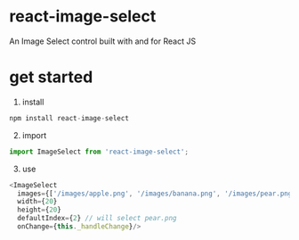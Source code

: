 # react-image-select
An Image Select control built with and for React JS


# get started
1. install
```javascript
npm install react-image-select
```

2. import
```javascript
import ImageSelect from 'react-image-select';
```

3. use
```javascript
<ImageSelect
  images={['/images/apple.png', '/images/banana.png', '/images/pear.png']}
  width={20}
  height={20}
  defaultIndex={2} // will select pear.png
  onChange={this._handleChange}/>
```
